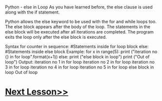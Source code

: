 Python - else in Loop
As you have learned before, the else clause is used along with the if statement.

Python allows the else keyword to be used with the for and while loops too. The else block appears after the body of the loop. The statements in the else block will be executed after all iterations are completed. The program exits the loop only after the else block is executed.

Syntax
for counter in sequence:
    #Statements inside for loop block
else:
    #Statements inside else block
Example:
for x in range(5):
    print ("iteration no {} in for loop".format(x+1))
else:
    print ("else block in loop")
print ("Out of loop")
Output:
iteration no 1 in for loop
iteration no 2 in for loop
iteration no 3 in for loop
iteration no 4 in for loop
iteration no 5 in for loop
else block in loop
Out of loop
# [Next Lesson>>]()